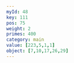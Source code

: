 ```yaml
---
myId: 48
key: 111
pos: 75
weight: 2
primes: 400
category: main
value: [223,5,1,1]
object: [7,10,17,26,29]
---
```

